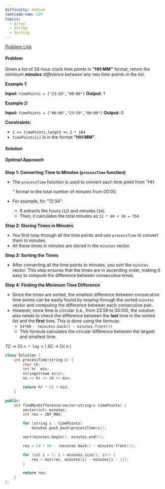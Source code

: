 ```yaml
---
difficulty: medium
leetcode-num: 539
topics:
  - Array
  - String
  - Sorting
---
```

[Problem Link](https://leetcode.com/problems/minimum-time-difference/)

#### Problem
Given a list of 24-hour clock time points in **"HH:MM"** format, return _the minimum **minutes** difference between any two time-points in the list_.

**Example 1:**

**Input:** `timePoints = ["23:59","00:00"]`
**Output:** 1

**Example 2:**

**Input:** `timePoints = ["00:00","23:59","00:00"]`
**Output:** 0

**Constraints:**

- `2 <= timePoints.length <= 2 * 104`
- `timePoints[i]` is in the format **"HH:MM"**.

#### Solution
##### Optimal Approach
**Step 1: Converting Time to Minutes (`processTime` function)**
- The `processTime` function is used to convert each time point from "HH
    
    " format to the total number of minutes from 00:00.
- For example, for "12:34":
    - It extracts the hours (`12`) and minutes (`34`).
    - Then, it calculates the total minutes as `12 * 60 + 34 = 754`.

**Step 2: Storing Times in Minutes**
- You first loop through all the time points and use `processTime` to convert them to minutes.
- All these times in minutes are stored in the `minutes` vector.

**Step 3: Sorting the Times**
- After converting all the time points to minutes, you sort the `minutes` vector. This step ensures that the times are in ascending order, making it easy to compute the difference between consecutive times.

**Step 4: Finding the Minimum Time Difference**
- Since the times are sorted, the smallest difference between consecutive time points can be easily found by looping through the sorted `minutes` vector and computing the difference between each consecutive pair.
- However, since time is circular (i.e., from 23:59 to 00:00), the solution also needs to check the difference between the **last** time in the sorted list and the **first** time. This is done using the formula:
    - `24*60 - (minutes.back() - minutes.front())`
    - This formula calculates the circular difference between the largest and smallest time.


*TC ->* O( `n * log n` )
*SC ->* O( n )

```cpp title=Code
class Solution {
    int processTime(string s) {
        char ch;
        int hr, min;
        stringstream ss(s);
        ss >> hr >> ch >> min;

        return hr * 60 + min;
    }

public:
    int findMinDifference(vector<string>& timePoints) {
        vector<int> minutes;
        int res = INT_MAX;

        for (string s : timePoints)
            minutes.push_back(processTime(s));

        sort(minutes.begin(), minutes.end());

        res = 24 * 60 - (minutes.back() - minutes.front());

        for (int i = 1; i < minutes.size(); i++) {
            res = min(res, minutes[i] - minutes[i - 1]);
        }

        return res;
    }
};
```